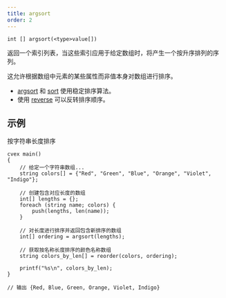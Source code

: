 ```yaml
---
title: argsort
order: 2
---
```

`int [] argsort(<type>value[])`

返回一个索引列表，当这些索引应用于给定数组时，将产生一个按升序排列的序列。

这允许根据数组中元素的某些属性而非值本身对数组进行排序。

- [argsort](./argsort "返回排序后数组的索引") 和 [sort](./sort "返回按升序排列的数组") 使用稳定排序算法。
- 使用 [reverse](./reverse "返回反转顺序的数组或字符串") 可以反转排序顺序。

## 示例

按字符串长度排序

```vex
cvex main()
{
    // 给定一个字符串数组...
    string colors[] = {"Red", "Green", "Blue", "Orange", "Violet", "Indigo"};

    // 创建包含对应长度的数组
    int[] lengths = {};
    foreach (string name; colors) {
        push(lengths, len(name));
    }

    // 对长度进行排序并返回包含新排序的数组
    int[] ordering = argsort(lengths);

    // 获取按名称长度排序的颜色名称数组
    string colors_by_len[] = reorder(colors, ordering);

    printf("%s\n", colors_by_len);
}

// 输出 {Red, Blue, Green, Orange, Violet, Indigo}

```
